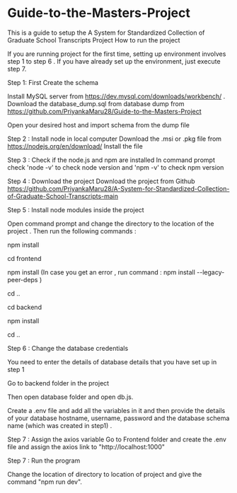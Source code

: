 # Guide-to-the-Masters-Project
This is a guide to setup the A System for Standardized Collection of Graduate School Transcripts Project
How to run the project

If you are running project for the first time, setting up environment involves step 1 to step 6 . If you have already set up the environment, just execute step 7.

Step 1: First Create the schema

Install MySQL server from https://dev.mysql.com/downloads/workbench/ . 
Download the database_dump.sql from database dump from https://github.com/PriyankaMaru28/Guide-to-the-Masters-Project

Open your desired host and import schema from the dump file

Step 2 : Install node in local computer
Download the .msi or .pkg file from https://nodejs.org/en/download/
Install the file

Step 3 : Check if the node.js and npm are installed In command prompt check 'node -v' to check node version and 'npm -v' to check npm version

Step 4 : Download the project Download the project from Github https://github.com/PriyankaMaru28/A-System-for-Standardized-Collection-of-Graduate-School-Transcripts-main

Step 5 : Install node modules inside the project

Open command prompt and change the directory to the location of the project . Then run the following commands :

npm install

cd frontend

npm install (In case you get an error , run command : npm install --legacy-peer-deps )

cd ..

cd backend

npm install

cd ..

Step 6 : Change the database credentials

You need to enter the details of database details that you have set up in step 1

Go to backend folder in the project

Then open database folder and open db.js.

Create a .env file and add all the variables in it and then provide the details of your database hostname, username, password and the database schema name (which was created in step1) .

Step 7 : Assign the axios variable
 Go to Frontend folder and create the .env file and assign the axios link to "http://localhost:1000"

Step 7 : Run the program

Change the location of directory to location of project and give the command "npm run dev".
